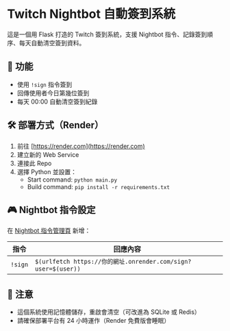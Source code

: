 # Twitch Nightbot 自動簽到系統

這是一個用 Flask 打造的 Twitch 簽到系統，支援 Nightbot 指令、記錄簽到順序、每天自動清空簽到資料。

## 🚀 功能
- 使用 `!sign` 指令簽到
- 回傳使用者今日第幾位簽到
- 每天 00:00 自動清空簽到紀錄

## 🛠️ 部署方式（Render）
1. 前往 [https://render.com](https://render.com)
2. 建立新的 Web Service
3. 連接此 Repo
4. 選擇 Python 並設置：
   - Start command: `python main.py`
   - Build command: `pip install -r requirements.txt`

## 🎮 Nightbot 指令設定

在 [Nightbot 指令管理頁](https://nightbot.tv/commands/custom) 新增：

| 指令 | 回應內容 |
|------|---------|
| `!sign` | `$(urlfetch https://你的網址.onrender.com/sign?user=$(user))` |

## 📌 注意
- 這個系統使用記憶體儲存，重啟會清空（可改進為 SQLite 或 Redis）
- 請確保部署平台有 24 小時運作（Render 免費版會睡眠）
